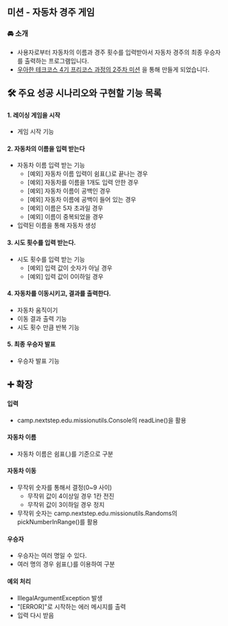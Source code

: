 ## 미션 - 자동차 경주 게임

### 🚘 소개

- 사용자로부터 자동차의 이름과 경주 횟수를 입력받아서 자동차 경주의 최종 우승자를 출력하는 프로그램입니다.
- [우아한 테크코스 4기 프리코스 과정의 2주차 미션](https://github.com/woowacourse/java-racingcar-precourse) 을 통해 만들게 되었습니다.

## 🛠️️ 주요 성공 시나리오와 구현할 기능 목록

#### 1. 레이싱 게임을 시작

- 게임 시작 기능

#### 2. 자동차의 이름을 입력 받는다

- 자동차 이름 입력 받는 기능
    - [예외] 자동차 이름 입력이 쉼표(,)로 끝나는 경우
    - [예외] 자동차를 이름을 1개도 입력 안한 경우
    - [예외] 자동차 이름이 공백인 경우
    - [예외] 자동차 이름에 공백이 들어 있는 경우
    - [예외] 이름은 5자 초과일 경우
    - [예외] 이름이 중복되었을 경우
- 입력된 이름을 통해 자동차 생성

#### 3. 시도 횟수를 입력 받는다.

- 시도 횟수를 입력 받는 기능
    - [예외] 입력 값이 숫자가 아닐 경우
    - [예외] 입력 값이 0이하일 경우

#### 4. 자동차를 이동시키고, 결과를 출력한다.

- 자동차 움직이기
- 이동 결과 출력 기능
- 시도 횟수 만큼 반복 기능

#### 5. 최종 우승자 발표

- 우승자 발표 기능

## ➕️ 확장

#### 입력

- camp.nextstep.edu.missionutils.Console의 readLine()을 활용

#### 자동차 이름

- 자동차 이름은 쉼표(,)를 기준으로 구분

#### 자동차 이동

- 무작위 숫자를 통해서 결정(0~9 사이)
    - 무작위 값이 4이상일 경우 1칸 전진
    - 무작위 값이 3이하일 경우 정지
- 무작위 숫자는 camp.nextstep.edu.missionutils.Randoms의 pickNumberInRange()를 활용

#### 우승자

- 우승자는 여러 명일 수 있다.
- 여러 명의 경우 쉼표(,)를 이용하여 구분

#### 예외 처리

- IllegalArgumentException 발생
- "[ERROR]"로 시작하는 에러 메시지를 출력
- 입력 다시 받음
